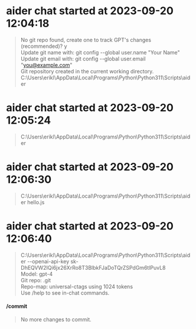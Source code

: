 
# aider chat started at 2023-09-20 12:04:18

> No git repo found, create one to track GPT's changes (recommended)? y  
> Update git name with: git config --global user.name "Your Name"  
> Update git email with: git config --global user.email "you@example.com"  
> Git repository created in the current working directory.  
> C:\Users\erikl\AppData\Local\Programs\Python\Python311\Scripts\aider  

# aider chat started at 2023-09-20 12:05:24

> C:\Users\erikl\AppData\Local\Programs\Python\Python311\Scripts\aider  

# aider chat started at 2023-09-20 12:06:30

> C:\Users\erikl\AppData\Local\Programs\Python\Python311\Scripts\aider hello.js  

# aider chat started at 2023-09-20 12:06:40

> C:\Users\erikl\AppData\Local\Programs\Python\Python311\Scripts\aider --openai-api-key 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  
> Model: gpt-4  
> Git repo: .git  
> Repo-map: universal-ctags using 1024 tokens  
> Use /help to see in-chat commands.  

#### <blank>  

#### /commit  
> No more changes to commit.  
